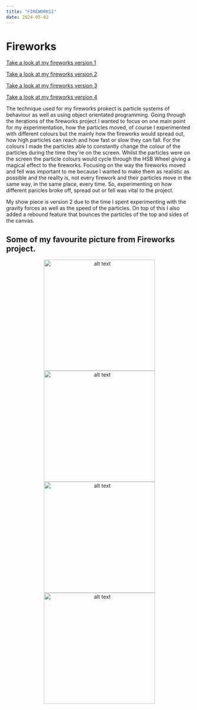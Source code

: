 ```yaml
---
title: "FIREWORKS1"
date: 2024-05-02
---
```


# Fireworks

[Take a look at my fireworks version 1](/creative-coding-pages/code/fireworks01/index.html)

[Take a look at my fireworks version 2](/creative-coding-pages/code/fireworks02/index.html)

[Take a look at my fireworks version 3](/creative-coding-pages/code/fireworks03/index.html)

[Take a look at my fireworks version 4](/creative-coding-pages/code/fireworks04/index.html)

The technique used for my fireworks prokect is particle systems of behaviour as well as using object orientated programming. 
Going through the iterations of the fireworks project I wanted to focus on one main point for my experimentation, how the particles moved, 
of course I experimented with different colours but the mainly how the fireworks would spread out, how high particles can reach and how fast or slow they can fall.
For the colours I made the particles able to constantly change the colour of the particles during the time they're on the screen. Whilst the particles were on the screen the particle colours would cycle through the HSB Wheel giving a magical effect to the fireworks.
Focusing on the way the fireworks moved and fell was important to me because I wanted to make them as realistic as possible and the reality is, not every firework and their particles move in the same way, in the same place, every time. So, experimenting on how different 
paricles broke off, spread out or fell was vital to the project.

My show piece is version 2 due to the time I spent experimenting with the gravity forces as well as the speed of the particles. On top of this I also added a rebound feature that bounces the particles of the top and sides of the canvas.

## Some of my favourite picture from Fireworks project.

<div align="center">
  <img src="/creative-coding-pages/screenshots/fireworksss1.png" alt="alt text" width="300">

  <img src="/creative-coding-pages/screenshots/fireworksss2.png" alt="alt text" width="300">

  <img src="/creative-coding-pages/screenshots/fireworksss3.png" alt="alt text" width="300">

  <img src="/creative-coding-pages/screenshots/fireworksss4.png" alt="alt text" width="300">
</div>

